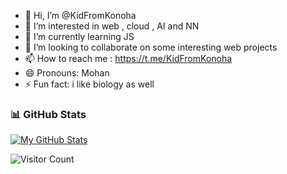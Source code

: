 - 👋 Hi, I’m @KidFromKonoha
- 👀 I’m interested in web , cloud , AI and NN
- 🌱 I’m currently learning JS
- 💞️ I’m looking to collaborate on some interesting web projects
- 📫 How to reach me : https://t.me/KidFromKonoha
- 😄 Pronouns: Mohan
- ⚡ Fun fact: i like biology as well
### 📊 GitHub Stats
[![My GitHub Stats](https://github-readme-stats.vercel.app/api?username=iam-prabhu&show_icons=true&theme=radical)](https://github.com/iam-prabhu)

![Visitor Count](https://komarev.com/ghpvc/?username=iam-prabhu&color=blue)

